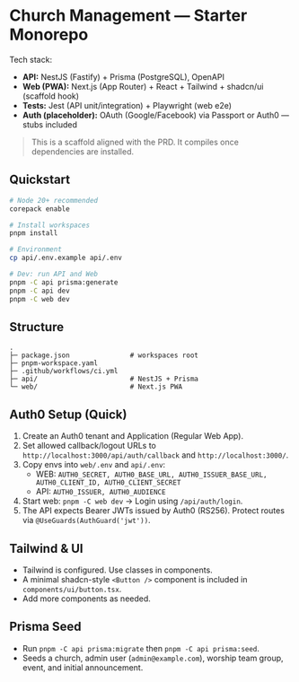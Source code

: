 # Church Management — Starter Monorepo

Tech stack:
- **API:** NestJS (Fastify) + Prisma (PostgreSQL), OpenAPI
- **Web (PWA):** Next.js (App Router) + React + Tailwind + shadcn/ui (scaffold hook)
- **Tests:** Jest (API unit/integration) + Playwright (web e2e)
- **Auth (placeholder):** OAuth (Google/Facebook) via Passport or Auth0 — stubs included

> This is a scaffold aligned with the PRD. It compiles once dependencies are installed.

## Quickstart

```bash
# Node 20+ recommended
corepack enable

# Install workspaces
pnpm install

# Environment
cp api/.env.example api/.env

# Dev: run API and Web
pnpm -C api prisma:generate
pnpm -C api dev
pnpm -C web dev
```

## Structure
```
.
├─ package.json               # workspaces root
├─ pnpm-workspace.yaml
├─ .github/workflows/ci.yml
├─ api/                       # NestJS + Prisma
└─ web/                       # Next.js PWA
```


## Auth0 Setup (Quick)
1. Create an Auth0 tenant and Application (Regular Web App).
2. Set allowed callback/logout URLs to `http://localhost:3000/api/auth/callback` and `http://localhost:3000/`.
3. Copy envs into `web/.env` and `api/.env`:
   - WEB: `AUTH0_SECRET, AUTH0_BASE_URL, AUTH0_ISSUER_BASE_URL, AUTH0_CLIENT_ID, AUTH0_CLIENT_SECRET`
   - API: `AUTH0_ISSUER, AUTH0_AUDIENCE`
4. Start web: `pnpm -C web dev` → Login using `/api/auth/login`.
5. The API expects Bearer JWTs issued by Auth0 (RS256). Protect routes via `@UseGuards(AuthGuard('jwt'))`.

## Tailwind & UI
- Tailwind is configured. Use classes in components.
- A minimal shadcn-style `<Button />` component is included in `components/ui/button.tsx`.
- Add more components as needed.

## Prisma Seed
- Run `pnpm -C api prisma:migrate` then `pnpm -C api prisma:seed`.
- Seeds a church, admin user (`admin@example.com`), worship team group, event, and initial announcement.
